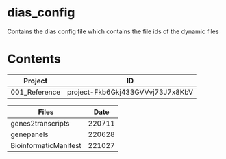 # dias_config
Contains the dias config file which contains the file ids of the dynamic files

# Contents

|  Project | ID |
|---	|---	|
|001_Reference|project-Fkb6Gkj433GVVvj73J7x8KbV|

| Files | Date |
|---	|---	|
|genes2transcripts  |220711|
|genepanels                 |220628|
|BioinformaticManifest      |221027|
